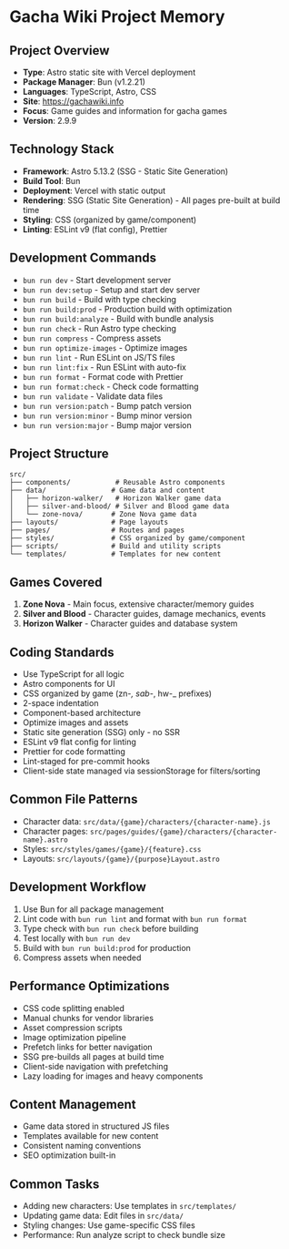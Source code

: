 # Gacha Wiki Project Memory

## Project Overview

- **Type**: Astro static site with Vercel deployment
- **Package Manager**: Bun (v1.2.21)
- **Languages**: TypeScript, Astro, CSS
- **Site**: https://gachawiki.info
- **Focus**: Game guides and information for gacha games
- **Version**: 2.9.9

## Technology Stack

- **Framework**: Astro 5.13.2 (SSG - Static Site Generation)
- **Build Tool**: Bun
- **Deployment**: Vercel with static output
- **Rendering**: SSG (Static Site Generation) - All pages pre-built at build
  time
- **Styling**: CSS (organized by game/component)
- **Linting**: ESLint v9 (flat config), Prettier

## Development Commands

- `bun run dev` - Start development server
- `bun run dev:setup` - Setup and start dev server
- `bun run build` - Build with type checking
- `bun run build:prod` - Production build with optimization
- `bun run build:analyze` - Build with bundle analysis
- `bun run check` - Run Astro type checking
- `bun run compress` - Compress assets
- `bun run optimize-images` - Optimize images
- `bun run lint` - Run ESLint on JS/TS files
- `bun run lint:fix` - Run ESLint with auto-fix
- `bun run format` - Format code with Prettier
- `bun run format:check` - Check code formatting
- `bun run validate` - Validate data files
- `bun run version:patch` - Bump patch version
- `bun run version:minor` - Bump minor version
- `bun run version:major` - Bump major version

## Project Structure

```
src/
├── components/           # Reusable Astro components
├── data/                # Game data and content
│   ├── horizon-walker/   # Horizon Walker game data
│   ├── silver-and-blood/ # Silver and Blood game data
│   └── zone-nova/       # Zone Nova game data
├── layouts/             # Page layouts
├── pages/               # Routes and pages
├── styles/              # CSS organized by game/component
├── scripts/             # Build and utility scripts
└── templates/           # Templates for new content
```

## Games Covered

1. **Zone Nova** - Main focus, extensive character/memory guides
2. **Silver and Blood** - Character guides, damage mechanics, events
3. **Horizon Walker** - Character guides and database system

## Coding Standards

- Use TypeScript for all logic
- Astro components for UI
- CSS organized by game (zn-_, sab-_, hw-\_ prefixes)
- 2-space indentation
- Component-based architecture
- Optimize images and assets
- Static site generation (SSG) only - no SSR
- ESLint v9 flat config for linting
- Prettier for code formatting
- Lint-staged for pre-commit hooks
- Client-side state managed via sessionStorage for filters/sorting

## Common File Patterns

- Character data: `src/data/{game}/characters/{character-name}.js`
- Character pages: `src/pages/guides/{game}/characters/{character-name}.astro`
- Styles: `src/styles/games/{game}/{feature}.css`
- Layouts: `src/layouts/{game}/{purpose}Layout.astro`

## Development Workflow

1. Use Bun for all package management
2. Lint code with `bun run lint` and format with `bun run format`
3. Type check with `bun run check` before building
4. Test locally with `bun run dev`
5. Build with `bun run build:prod` for production
6. Compress assets when needed

## Performance Optimizations

- CSS code splitting enabled
- Manual chunks for vendor libraries
- Asset compression scripts
- Image optimization pipeline
- Prefetch links for better navigation
- SSG pre-builds all pages at build time
- Client-side navigation with prefetching
- Lazy loading for images and heavy components

## Content Management

- Game data stored in structured JS files
- Templates available for new content
- Consistent naming conventions
- SEO optimization built-in

## Common Tasks

- Adding new characters: Use templates in `src/templates/`
- Updating game data: Edit files in `src/data/`
- Styling changes: Use game-specific CSS files
- Performance: Run analyze script to check bundle size
